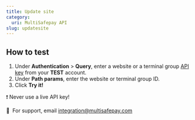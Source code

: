```yaml
---
title: Update site
category:
  uri: MultiSafepay API
slug: updatesite
---
```


## How to test


1. Under **Authentication** > **Query**, enter a website or a terminal group [API key](/docs/sites#site-id-api-key-and-security-code) from your **TEST** account.
2. Under **Path params**, enter the website or terminal group ID.
3. Click **Try it!**  

❗️ Never use a live API key!

💬&nbsp; For support, email <integration@multisafepay.com>
